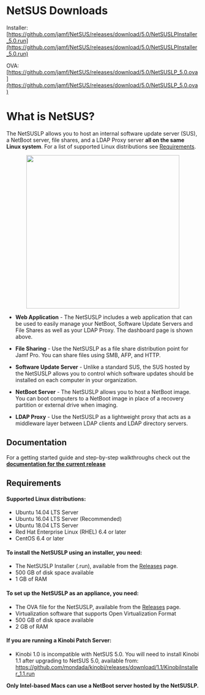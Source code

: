 
# NetSUS Downloads

Installer:
[https://github.com/jamf/NetSUS/releases/download/5.0/NetSUSLPInstaller_5.0.run](https://github.com/jamf/NetSUS/releases/download/5.0/NetSUSLPInstaller_5.0.run)

OVA:
[https://github.com/jamf/NetSUS/releases/download/5.0/NetSUSLP_5.0.ova](https://github.com/jamf/NetSUS/releases/download/5.0/NetSUSLP_5.0.ova)


# What is NetSUS?

The NetSUSLP allows you to host an internal software update server (SUS), a NetBoot server, file shares, and a LDAP Proxy server **all on the same Linux system**. For a list of supported Linux distributions see [Requirements](#requirements).

<p align="center"><img src="docs/images/attachments/dashboard.png" height="400"></p>

* **Web Application** - The NetSUSLP includes a web application that can be used to easily manage your NetBoot, Software Update Servers and File Shares as well as your LDAP Proxy. The dashboard page is shown above.

* **File Sharing** - Use the NetSUSLP as a file share distribution point for Jamf Pro. You can share files using SMB, AFP, and HTTP.

* **Software Update Server** - Unlike a standard SUS, the SUS hosted by the NetSUSLP allows you to control which software updates should be installed on each computer in your organization.

* **NetBoot Server** - The NetSUSLP allows you to host a NetBoot image. You can boot computers to a NetBoot image in place of a recovery partition or external drive when imaging.

* **LDAP Proxy** - Use the NetSUSLP as a lightweight proxy that acts as a middleware layer between LDAP clients and LDAP directory servers.

## Documentation

For a getting started guide and step-by-step walkthroughs check out the **[documentation for the current release](docs/README.md)**

## <a name="requirements"></a>Requirements

#### Supported Linux distributions:

* Ubuntu 14.04 LTS Server
* Ubuntu 16.04 LTS Server (Recommended)
* Ubuntu 18.04 LTS Server
* Red Hat Enterprise Linux (RHEL) 6.4 or later
* CentOS 6.4 or later

#### To install the NetSUSLP using an installer, you need:

* The NetSUSLP Installer (.run), available from the [Releases](https://github.com/jamf/NetSUS/releases) page.
* 500 GB of disk space available 
* 1 GB of RAM

#### To set up the NetSUSLP as an appliance, you need:

* The OVA file for the NetSUSLP, available from the [Releases](https://github.com/jamf/NetSUS/releases) page.
* Virtualization software that supports Open Virtualization Format 
* 500 GB of disk space available
* 2 GB of RAM

#### If you are running a Kinobi Patch Server:

* Kinobi 1.0 is incompatible with NetSUS 5.0. You will need to install Kinobi 1.1 after upgrading to NetSUS 5.0, available from:
<https://github.com/mondada/kinobi/releases/download/1.1/KinobiInstaller_1.1.run>

**Only Intel-based Macs can use a NetBoot server hosted by the NetSUSLP.**
